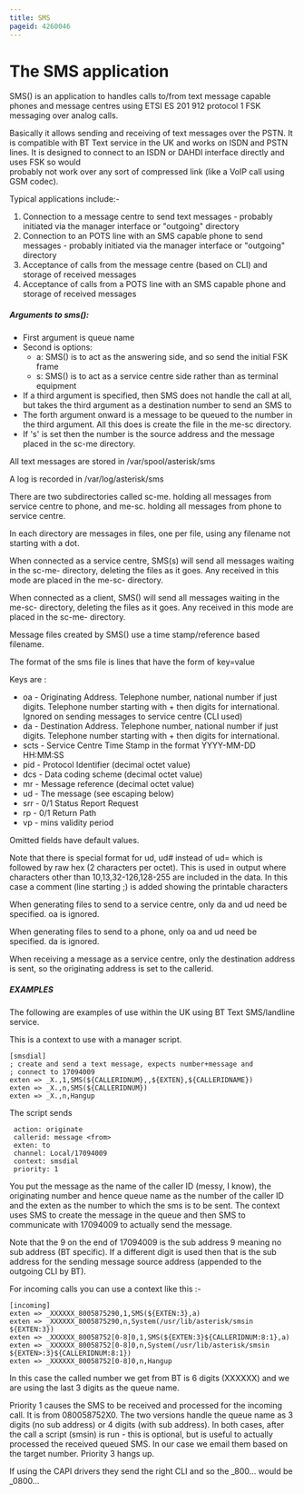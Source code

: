 ```yaml
---
title: SMS
pageid: 4260046
---
```


The SMS application
===================

SMS() is an application to handles calls to/from text message capable phones and message centres using ETSI ES 201 912 protocol 1 FSK messaging over analog calls.

Basically it allows sending and receiving of text messages over the PSTN. It is compatible with BT Text service in the UK and works on ISDN and PSTN lines. It is designed to connect to an ISDN or DAHDI interface directly and uses FSK so would   
 probably not work over any sort of compressed link (like a VoIP call using GSM codec).

Typical applications include:-

1. Connection to a message centre to send text messages - probably initiated via the manager interface or "outgoing" directory
2. Connection to an POTS line with an SMS capable phone to send messages - probably initiated via the manager interface or "outgoing" directory
3. Acceptance of calls from the message centre (based on CLI) and storage of received messages
4. Acceptance of calls from a POTS line with an SMS capable phone and storage of received messages

##### Arguments to sms():

* First argument is queue name
* Second is options:
	+ a: SMS() is to act as the answering side, and so send the initial FSK frame
	+ s: SMS() is to act as a service centre side rather than as terminal equipment
* If a third argument is specified, then SMS does not handle the call at all, but takes the third argument as a destination number to send an SMS to
* The forth argument onward is a message to be queued to the number in the third argument. All this does is create the file in the me-sc directory.
* If 's' is set then the number is the source address and the message placed in the sc-me directory.

All text messages are stored in /var/spool/asterisk/sms

A log is recorded in /var/log/asterisk/sms

There are two subdirectories called sc-me.<queuename> holding all messages from service centre to phone, and me-sc.<queuename> holding all messages from phone to service centre.

In each directory are messages in files, one per file, using any filename not starting with a dot.

When connected as a service centre, SMS(s) will send all messages waiting in the sc-me-<queuename> directory, deleting the files as it goes. Any received in this mode are placed in the me-sc-<queuename> directory.

When connected as a client, SMS() will send all messages waiting in the me-sc-<queuename> directory, deleting the files as it goes. Any received in this mode are placed in the sc-me-<queuename> directory.

Message files created by SMS() use a time stamp/reference based filename.

The format of the sms file is lines that have the form of key=value

Keys are :

* oa - Originating Address. Telephone number, national number if just digits. Telephone number starting with + then digits for international. Ignored on sending messages to service centre (CLI used)
* da - Destination Address. Telephone number, national number if just digits. Telephone number starting with + then digits for international.
* scts - Service Centre Time Stamp in the format YYYY-MM-DD HH:MM:SS
* pid - Protocol Identifier (decimal octet value)
* dcs - Data coding scheme (decimal octet value)
* mr - Message reference (decimal octet value)
* ud - The message (see escaping below)
* srr - 0/1 Status Report Request
* rp - 0/1 Return Path
* vp - mins validity period

Omitted fields have default values.

Note that there is special format for ud, ud# instead of ud= which is followed by raw hex (2 characters per octet). This is used in output where characters other than 10,13,32-126,128-255 are included in the data. In this case a comment (line starting ;) is added showing the printable characters

When generating files to send to a service centre, only da and ud need be specified. oa is ignored.

When generating files to send to a phone, only oa and ud need be specified. da is ignored.

When receiving a message as a service centre, only the destination address is sent, so the originating address is set to the callerid.

##### EXAMPLES

The following are examples of use within the UK using BT Text SMS/landline service.

This is a context to use with a manager script.

```
[smsdial]
; create and send a text message, expects number+message and
; connect to 17094009
exten => _X.,1,SMS(${CALLERIDNUM},,${EXTEN},${CALLERIDNAME})
exten => _X.,n,SMS(${CALLERIDNUM})
exten => _X.,n,Hangup

```

The script sends

```
 action: originate
 callerid: message <from>
 exten: to
 channel: Local/17094009
 context: smsdial
 priority: 1

```

You put the message as the name of the caller ID (messy, I know), the originating number and hence queue name as the number of the caller ID and the exten as the number to which the sms is to be sent. The context uses SMS to create the message in the queue and then SMS to communicate with 17094009 to actually send the message.

Note that the 9 on the end of 17094009 is the sub address 9 meaning no sub address (BT specific). If a different digit is used then that is the sub address for the sending message source address (appended to the outgoing CLI by BT).

For incoming calls you can use a context like this :-

```
[incoming]
exten => _XXXXXX_8005875290,1,SMS(${EXTEN:3},a)
exten => _XXXXXX_8005875290,n,System(/usr/lib/asterisk/smsin ${EXTEN:3})
exten => _XXXXXX_80058752[0-8]0,1,SMS(${EXTEN:3}${CALLERIDNUM:8:1},a)
exten => _XXXXXX_80058752[0-8]0,n,System(/usr/lib/asterisk/smsin ${EXTEN>:3}${CALLERIDNUM:8:1})
exten => _XXXXXX_80058752[0-8]0,n,Hangup

```

In this case the called number we get from BT is 6 digits (XXXXXX) and we are using the last 3 digits as the queue name.

Priority 1 causes the SMS to be received and processed for the incoming call. It is from 080058752X0. The two versions handle the queue name as 3 digits (no sub address) or 4 digits (with sub address). In both cases, after the call a script (smsin) is run - this is optional, but is useful to actually processed the received queued SMS. In our case we email them based on the target number. Priority 3 hangs up.

If using the CAPI drivers they send the right CLI and so the _800... would be _0800...

